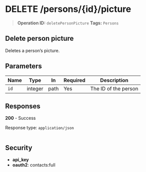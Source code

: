 # DELETE /persons/{id}/picture

> **Operation ID:** `deletePersonPicture`
> **Tags:** `Persons`

## Delete person picture

Deletes a person’s picture.

## Parameters

| Name | Type | In | Required | Description |
|------|------|-------|----------|-------------|
| `id` | integer | path | Yes | The ID of the person |

## Responses

**200** - Success

Response type: `application/json`

```

```


## Security

- **api_key**
- **oauth2**: contacts:full